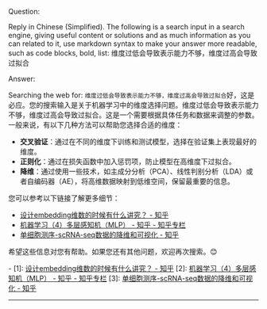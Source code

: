 Question:

Reply in Chinese (Simplified).
The following is a search input in a search engine, giving useful content or solutions and as much information as you can related to it, use markdown syntax to make your answer more readable, such as code blocks, bold, list:
维度过低会导致表示能力不够，维度过高会导致过拟合

Answer:

Searching the web for: `维度过低会导致表示能力不够，维度过高会导致过拟合`好，这是必应。您的搜索输入是关于机器学习中的维度选择问题。维度过低会导致表示能力不够，维度过高会导致过拟合。这是一个需要根据具体任务和数据来调整的参数。一般来说，有以下几种方法可以帮助您选择合适的维度：

- **交叉验证**：通过在不同的维度下训练和测试模型，选择在验证集上表现最好的维度。
- **正则化**：通过在损失函数中加入惩罚项，防止模型在高维度下过拟合。
- **降维**：通过使用一些技术，如主成分分析（PCA）、线性判别分析（LDA）或者自编码器（AE），将高维数据映射到低维空间，保留最重要的信息。

您可以参考以下链接了解更多细节：

- [设计embedding维数的时候有什么讲究？ - 知乎](https://www.zhihu.com/question/60648826)
- [机器学习（4）多层感知机（MLP） - 知乎 - 知乎专栏](https://zhuanlan.zhihu.com/p/158976635)
- [单细胞测序-scRNA-seq数据的降维和可视化 - 知乎](https://zhuanlan.zhihu.com/p/344940108)

希望这些信息对您有帮助。如果您还有其他问题，欢迎再次搜索。😊

\-
\[1]: [设计embedding维数的时候有什么讲究？ - 知乎](https://www.zhihu.com/question/60648826)
\[2]: [机器学习（4）多层感知机（MLP） - 知乎 - 知乎专栏](https://zhuanlan.zhihu.com/p/158976635)
\[3]: [单细胞测序-scRNA-seq数据的降维和可视化 - 知乎](https://zhuanlan.zhihu.com/p/344940108)

<hr/>

